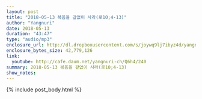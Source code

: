 ```yaml
---
layout: post
title: "2018-05-13 복음을 갚없이 사라(로10;4-13)"
author: "Yangnuri"
date: 2018-05-13
duration: "43:47"
type: "audio/mp3"
enclosure_url: http://dl.dropboxusercontent.com/s/joywq9lj7ibyz4d/yangnurichurch180506.mp3
enclosure_bytes_size: 42,779,126
link:
  youtube: http://cafe.daum.net/yangnuri-ch/Q6h4/240
summary: 2018-05-13 복음을 갚없이 사라(로10;4-13)
show_notes:
---
```


{% include post_body.html %}
